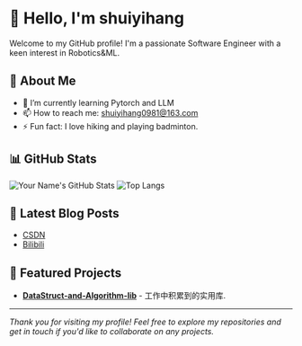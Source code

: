 # 👋 Hello, I'm shuiyihang

Welcome to my GitHub profile! I'm a passionate Software Engineer with a keen interest in Robotics&ML.

## 🚀 About Me

- 🌱 I’m currently learning Pytorch and LLM
- 📫 How to reach me: shuiyihang0981@163.com
- ⚡ Fun fact: I love hiking and playing badminton.

## 📊 GitHub Stats

![Your Name's GitHub Stats](https://github-readme-stats.vercel.app/api?username=shuiyihang&show_icons=true&theme=dark)
![Top Langs](https://github-readme-stats.vercel.app/api/top-langs/?username=shuiyihang&layout=compact&theme=dark)

## 📝 Latest Blog Posts

<!-- BLOG-POST-LIST:START -->
- [CSDN](https://blog.csdn.net/shuiyihang0981)
- [Bilibili](https://space.bilibili.com/346290103)
<!-- BLOG-POST-LIST:END -->
## 📂 Featured Projects

- [**DataStruct-and-Algorithm-lib**](https://github.com/shuiyihang/DataStruct-and-Algorithm-lib) - 工作中积累到的实用库.

---

*Thank you for visiting my profile! Feel free to explore my repositories and get in touch if you'd like to collaborate on any projects.*
